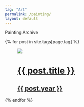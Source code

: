 ```yaml
---
tag: "Art"
permalink: /painting/
layout: default
---
```


<div class="about-intro"><p>Painting Archive</p></div>


<div id="playlist-container">
    {% for post in site.tags[page.tag] %}
      <div class="playlist-cover">
            <a href="{{ site.baseurl }}{{ post.url }}">
        <figure>
            <img src="{{ post.image }}">
            <figcaption>
           <h1>{{ post.title }}</h1>
            <h2>{{ post.year }}</h2></figcaption>
        </figure>
          </a>
        </div>
  {% endfor %}
    </div>
